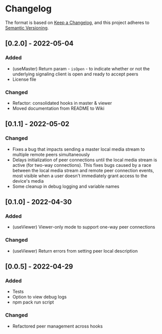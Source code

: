 # Changelog

The format is based on [Keep a Changelog](https://keepachangelog.com/en/1.0.0/),
and this project adheres to [Semantic Versioning](https://semver.org/spec/v2.0.0.html).

## [0.2.0] - 2022-05-04

### Added

- (useMaster) Return param - `isOpen` - to indicate whether or not the underlying signaling client is open and ready to accept peers
- License file

### Changed

- Refactor: consolidated hooks in master & viewer
- Moved documentation from README to Wiki

## [0.1.1] - 2022-05-02

### Changed

- Fixes a bug that impacts sending a master local media stream to multiple remote peers simultaneously
- Delays initialization of peer connections until the local media stream is active (for two-way connections).
  This fixes bugs caused by a race between the local media stream and remote peer connection events, most
  visible when a user doesn't immediately grant access to the device's media
- Some cleanup in debug logging and variable names

## [0.1.0] - 2022-04-30

### Added

- (useViewer) Viewer-only mode to support one-way peer connections

### Changed

- (useViewer) Return errors from setting peer local description

## [0.0.5] - 2022-04-29

### Added

- Tests
- Option to view debug logs
- npm pack run script

### Changed

- Refactored peer management across hooks
